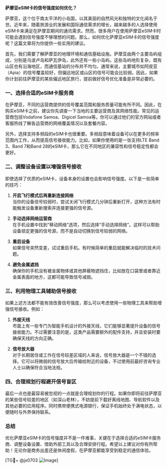 **萨摩亚eSIM卡的信号强度如何优化？**

萨摩亚，这个位于南太平洋的小岛国，以其美丽的自然风光和独特的文化闻名于世。近年来，随着旅游业的发展和国际通信需求的增长，越来越多的人选择使用eSIM卡来满足在萨摩亚期间的通讯需求。然而，很多用户在使用萨摩亚eSIM卡时可能会遇到信号强度不够理想的问题。那么，如何优化萨摩亚eSIM卡的信号强度呢？这篇文章将为你提供一些实用的建议。

首先，我们需要了解萨摩亚的地理环境和通信基础设施。萨摩亚由两个主要岛屿组成，分别是乌波卢岛和萨瓦伊岛，此外还有一些小岛屿。这些岛屿地形复杂，既有山区也有沿海地区，而通信基站的分布并不均匀。通常来说，主要城市如阿皮亚（Apia）的信号覆盖较好，但偏远地区或山区的信号可能会比较弱。因此，如果你计划前往萨摩亚的某些偏远地区旅行，提前做好信号优化准备是非常必要的。

### 一、选择合适的eSIM卡服务商

在萨摩亚，不同的运营商提供的信号覆盖范围和服务质量可能有所不同。因此，在购买eSIM卡之前，建议你先调查一下当地的主要运营商及其网络性能。常见的运营商包括Vodafone Samoa、Digicel Samoa等。你可以通过他们的官方网站或者客服热线了解各运营商的网络覆盖情况以及套餐内容。

另外，选择支持多频段的eSIM卡也很重要。多频段意味着设备可以在更多的频率范围内工作，从而提高信号接收能力。比如，如果你使用的是一张支持LTE Band 3、Band 7和Band 28的eSIM卡，那么它在不同地区的兼容性和信号稳定性都会更好。

### 二、调整设备设置以增强信号接收

即使选择了优质的eSIM卡，设备本身的设置也会影响信号强度。以下是一些简单的技巧：

1. **开启飞行模式后再重新连接网络**  
   当你的设备信号较弱时，尝试关闭飞行模式几分钟后重新打开，这种方法有时能触发设备重新搜索并连接更强的信号源。

2. **手动选择网络运营商**  
   在手机设置中找到“移动网络”选项，然后选择“手动选择网络”。这样可以帮助设备锁定更强的信号源，而不是自动切换到信号较弱的网络。

3. **重启设备**  
   如果信号突然变差，试试重启手机。有时候简单的重启就能解决临时的技术问题。

4. **避免金属遮挡**  
   确保你的手机没有被金属物体或其他屏蔽物遮挡住，比如放在口袋里或者靠近金属表面的地方，这都可能导致信号减弱。

### 三、利用物理工具辅助信号接收

如果上述方法都不能有效改善信号强度，那么可以考虑使用一些物理工具来帮助增强信号接收。例如：

1. **外接天线**  
   市面上有一些专门为智能手机设计的外接天线，它们能够显著提升设备的信号接收能力。不过需要注意的是，这类产品需要额外的配件支持，并且安装时要确保天线的方向正确。

2. **信号放大器**  
   对于长期居住或工作在信号较差区域的人来说，信号放大器是一个不错的选择。它可以将微弱的信号放大后传输给附近的设备，不过使用前最好咨询专业人士以确保符合当地法规。

### 四、合理规划行程避开信号盲区

最后一点也是最容易被忽视的一点就是合理规划你的行程。如果你即将前往萨摩亚的某些信号较差的地区（如深山老林），不妨提前下载好离线地图、导航软件以及其他必要的应用程序。同时携带便携式电源银行，保证手机始终处于满电状态，以便随时与外界保持联系。

### 总结

优化萨摩亚eSIM卡的信号强度并不是一件难事，关键在于选择合适的eSIM卡服务商、调整设备设置、借助外部工具以及合理安排行程。希望以上建议对你有所帮助！无论你是商务出差还是休闲度假，在萨摩亚都能享受到稳定的通信体验。

[TG💪+ @jx0703 ![Image](https://github.com/user-attachments/assets/dbca1d08-cadb-493c-b0ec-ad6f7a83f270)]